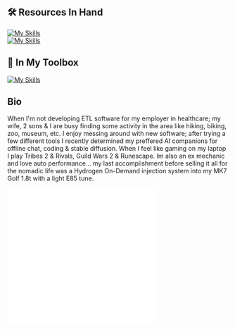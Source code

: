 ## 🛠️ Resources In Hand

[![My Skills](https://skillicons.dev/icons?i=go,postgres,bash,html,css,js,wasm)](https://skillicons.dev)<br>
[![My Skills](https://skillicons.dev/icons?i=bootstrap,git,cloudflare,docker,gcp,vscode)](https://skillicons.dev)

## 🧰 In My Toolbox

[![My Skills](https://skillicons.dev/icons?i=python,sass,jquery,django,php,mysql,wordpress)](https://skillicons.dev)

## Bio

When I'm not developing ETL software for my employer in healthcare; my wife, 2 sons & I are busy finding some activity in the area like hiking, biking, zoo, museum, etc. I enjoy messing around with new software; after trying a few different tools I recently determined my preffered AI companions for offline chat, coding & stable diffusion. When I feel like gaming on my laptop I play Tribes 2 & Rivals, Guild Wars 2 & Runescape. Im also an ex mechanic and love auto performance... my last accomplishment before selling it all for the nomadic life was a Hydrogen On-Demand injection system into my MK7 Golf 1.8t with a light E85 tune.

<!--Check out some **other software**...
- 💡 that [I'm interested in trying](https://github.com/stars/JonVojtush/lists/interests).
- ✅ that [I'm using](https://github.com/stars/JonVojtush/lists/using).
- 🗂️ that [I've tried & may revisit](https://github.com/stars/JonVojtush/lists/archives).
- 🧾 in [curated lists](https://github.com/stars/JonVojtush/lists/curated-lists).-->

<picture>
  <img src="/github-metrics.svg" alt="Metrics" width="66.666%">
</picture>

<!-- ![Metrics](https://metrics.lecoq.io/JonVojtush?template=classic&base.header=0&base.activity=0&base.community=0&base.repositories=0&base.metadata=0&isocalendar=1&languages=1&lines=1&base=header%2C%20activity%2C%20community%2C%20repositories%2C%20metadata&base.indepth=false&base.hireable=false&base.skip=false&isocalendar=false&isocalendar.duration=half-year&languages=false&languages.skipped=JonVojtush%2C%20Resources&languages.limit=10&languages.threshold=0%25&languages.other=false&languages.colors=github&languages.sections=most-used&languages.details=percentage&languages.indepth=false&languages.analysis.timeout=15&languages.analysis.timeout.repositories=7.5&languages.categories=markup%2C%20programming&languages.recent.categories=markup%2C%20programming&languages.recent.load=300&languages.recent.days=365&lines=false&lines.skipped=JonVojtush%2C%20Resources&lines.sections=repositories&lines.repositories.limit=10&lines.history.limit=10&lines.delay=0&config.timezone=America%2FNew_York) -->

<!-- Playground: https://metrics.lecoq.io -->
